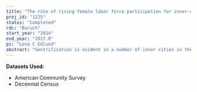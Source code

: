 ```yaml
---
title: "The role of rising female labor force participation for inner-city gentrification"
proj_id: "1225"
status: "Completed"
rdc: "Baruch"
start_year: "2014"
end_year: "2017.0"
pi: "Lena C Edlund"
abstract: "Gentrification is evident in a number of inner cities in the United States. Increasingly, families with young children are choosing city over suburban living. This study investigates the rise of dual-earner couples among high-income households as a driver of gentrification. This research hypothesizes that such families have high willingness-to-pay for a short commute (since there is no full-time homemaker) and therefore choose to locate close to work. Since skilled jobs are disproportionately located in city centers, the strive for a short commute results in gentrification of previously poverty stricken but centrally located areas. This project aggregates census tract-level information on household demographics from the Decennial Censuses and various years of the American Community Survey and matches to zip code-level real estate prices."
---
```


**Datasets Used:**

  - American Community Survey 
  - Decennial Census 

